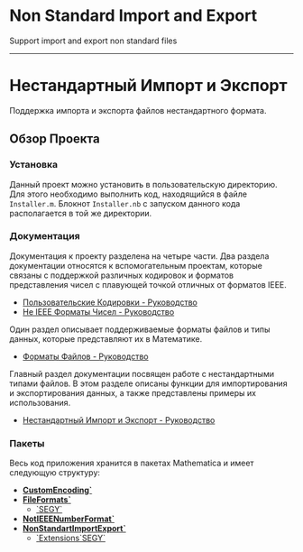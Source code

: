 # Non Standard Import and Export

Support import and export non standard files 

---

# Нестандартный Импорт и Экспорт

Поддержка импорта и экспорта файлов нестандартного формата. 

## Обзор Проекта

### Установка

Данный проект можно установить в пользовательскую директорию. 
Для этого необходимо выполнить код, находящийся в файле `Installer.m`. 
Блокнот `Installer.nb` с запуском данного кода располагается в той же директории. 

### Документация

Документация к проекту разделена на четыре части. 
Два раздела документации относятся к вспомогательным проектам, 
которые связаны с поддержкой различных кодировок и 
форматов представления чисел с плавующей точкой отличных от форматов IEEE. 

- [Пользовательские Кодировки - Руководство](./CustomEncoding/Documentation/Russian/Guides/Guide.md) 
- [Не IEEE Форматы Чисел - Руководство](./NotIEEENumberFormat/Documentation/Russian/Guides/Guide.md) 

Один раздел описывает поддерживаемые форматы файлов и типы данных, которые представляют их в Математике. 

- [Форматы Файлов - Руководство](./FileFormats/Documentation/Russian/Guides/Guide.md) 

Главный раздел документации посвящен работе с нестандартными типами файлов. 
В этом разделе описаны функции для импортирования и экспортирования данных, 
а также представлены примеры их использования. 

- [Нестандартный Импорт и Экспорт - Руководство](./NonStandartImportExport/Documentation/Russian/Guides/Guide.md) 

### Пакеты

Весь код приложения хранится в пакетах Mathematica и имеет следующую структуру: 

- **[CustomEncoding\`](./CustomEncoding/CustomEncoding.m)** 
- **[FileFormats\`](./FileFormats/)** 
  - [\`SEGY\`](./FileFormats/SEGY.m) 
- **[NotIEEENumberFormat\`](./NotIEEENumberFormat/NotIEEENumberFormat.m)** 
- **[NonStandartImportExport\`](./NonStandartImportExport/NonStandartImportExport.m)** 
  - [\`Extensions\`SEGY\`](./NonStandartImportExport/Extensions/SEGY.m) 
